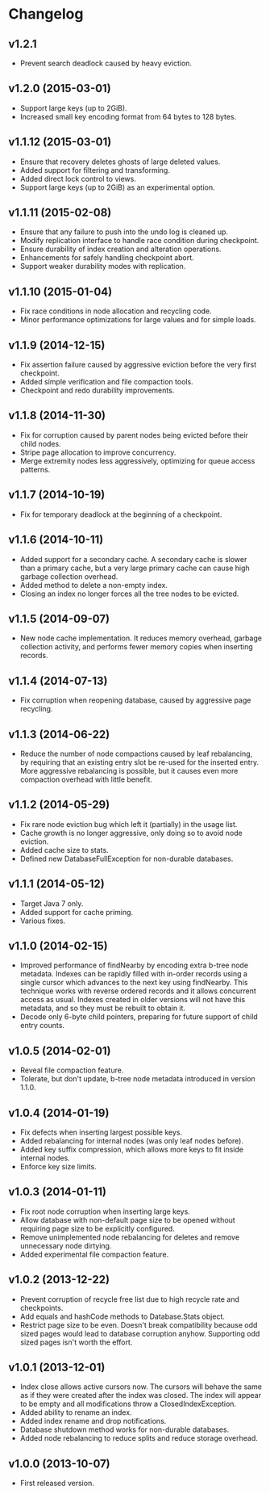 Changelog
=========

v1.2.1
------
* Prevent search deadlock caused by heavy eviction.

v1.2.0 (2015-03-01)
------
* Support large keys (up to 2GiB).
* Increased small key encoding format from 64 bytes to 128 bytes.

v1.1.12 (2015-03-01)
------
* Ensure that recovery deletes ghosts of large deleted values.
* Added support for filtering and transforming.
* Added direct lock control to views.
* Support large keys (up to 2GiB) as an experimental option.

v1.1.11 (2015-02-08)
------
* Ensure that any failure to push into the undo log is cleaned up.
* Modify replication interface to handle race condition during checkpoint.
* Ensure durability of index creation and alteration operations.
* Enhancements for safely handling checkpoint abort.
* Support weaker durability modes with replication.

v1.1.10 (2015-01-04)
------
* Fix race conditions in node allocation and recycling code.
* Minor performance optimizations for large values and for simple loads.

v1.1.9 (2014-12-15)
------
* Fix assertion failure caused by aggressive eviction before the very first checkpoint.
* Added simple verification and file compaction tools.
* Checkpoint and redo durability improvements.

v1.1.8 (2014-11-30)
------
* Fix for corruption caused by parent nodes being evicted before their child nodes.
* Stripe page allocation to improve concurrency.
* Merge extremity nodes less aggressively, optimizing for queue access patterns.

v1.1.7 (2014-10-19)
------
* Fix for temporary deadlock at the beginning of a checkpoint.

v1.1.6 (2014-10-11)
------
* Added support for a secondary cache. A secondary cache is slower than a primary cache, but a
  very large primary cache can cause high garbage collection overhead.
* Added method to delete a non-empty index.
* Closing an index no longer forces all the tree nodes to be evicted.

v1.1.5 (2014-09-07)
------
* New node cache implementation. It reduces memory overhead, garbage collection activity, and
  performs fewer memory copies when inserting records.

v1.1.4 (2014-07-13)
------
* Fix corruption when reopening database, caused by aggressive page recycling.

v1.1.3 (2014-06-22)
------
* Reduce the number of node compactions caused by leaf rebalancing, by requiring that an
  existing entry slot be re-used for the inserted entry. More aggressive rebalancing is
  possible, but it causes even more compaction overhead with little benefit.

v1.1.2 (2014-05-29)
------
* Fix rare node eviction bug which left it (partially) in the usage list.
* Cache growth is no longer aggressive, only doing so to avoid node eviction.
* Added cache size to stats.
* Defined new DatabaseFullException for non-durable databases.

v1.1.1 (2014-05-12)
------

* Target Java 7 only.
* Added support for cache priming.
* Various fixes.

v1.1.0 (2014-02-15)
------

* Improved performance of findNearby by encoding extra b-tree node metadata. Indexes can be
  rapidly filled with in-order records using a single cursor which advances to the next key
  using findNearby. This technique works with reverse ordered records and it allows concurrent
  access as usual. Indexes created in older versions will not have this metadata, and so they
  must be rebuilt to obtain it.
* Decode only 6-byte child pointers, preparing for future support of child entry counts.

v1.0.5 (2014-02-01)
------

* Reveal file compaction feature.
* Tolerate, but don't update, b-tree node metadata introduced in version 1.1.0.

v1.0.4 (2014-01-19)
------

* Fix defects when inserting largest possible keys.
* Added rebalancing for internal nodes (was only leaf nodes before).
* Added key suffix compression, which allows more keys to fit inside internal nodes.
* Enforce key size limits. 

v1.0.3 (2014-01-11)
------

* Fix root node corruption when inserting large keys.
* Allow database with non-default page size to be opened without requiring page size to be
  explicitly configured.
* Remove unimplemented node rebalancing for deletes and remove unnecessary node dirtying.
* Added experimental file compaction feature.

v1.0.2 (2013-12-22)
------

* Prevent corruption of recycle free list due to high recycle rate and checkpoints.
* Add equals and hashCode methods to Database.Stats object.
* Restrict page size to be even. Doesn't break compatibility because odd sized pages would lead
  to database corruption anyhow. Supporting odd sized pages isn't worth the effort.

v1.0.1 (2013-12-01)
------

* Index close allows active cursors now. The cursors will behave the same as if they were
  created after the index was closed. The index will appear to be empty and all modifications
  throw a ClosedIndexException.
* Added ability to rename an index.
* Added index rename and drop notifications.
* Database shutdown method works for non-durable databases.
* Added node rebalancing to reduce splits and reduce storage overhead.

v1.0.0 (2013-10-07)
------

* First released version.
